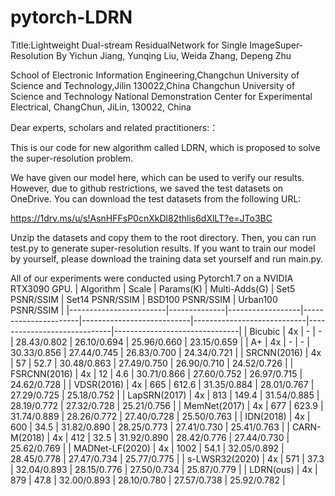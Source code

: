 # pytorch-LDRN
Title:Lightweight Dual-stream ResidualNetwork for Single ImageSuper-Resolution
By Yichun Jiang, Yunqing Liu, Weida Zhang, Depeng Zhu

School of Electronic Information Engineering,Changchun University of Science and Technology,Jilin 130022,China
Changchun University of Science and Technology National Demonstration Center for Experimental Electrical, ChangChun, JiLin, 130022, China

Dear experts, scholars and related practitioners:：

This is our code for new algorithm called LDRN, which is proposed to solve the super-resolution problem.

We have given our model here, which can be used to verify our results.
However, due to github restrictions, we saved the test datasets on OneDrive. You can download the test datasets from the following URL: 

https://1drv.ms/u/s!AsnHFFsP0cnXkDl82thlis6dXlLT?e=JTo3BC

Unzip the datasets and copy them to the root directory. Then, you can run  test.py to generate super-resolution results.
If you want to train our model by yourself, please download the training data set yourself and run main.py.

All of our experiments were conducted using Pytorch1.7 on a NVIDIA RTX3090 GPU. 
|     Algorithm          |     Scale    |     Params(K)    |     Multi-Adds(G)    |     Set5     PSNR/SSIM    |     Set14     PSNR/SSIM    |     BSD100     PSNR/SSIM    |     Urban100     PSNR/SSIM    |
|------------------------|--------------|------------------|----------------------|---------------------------|----------------------------|-----------------------------|-------------------------------|
|     Bicubic            |     4x       |     -            |     -                |     28.43/0.802           |     26.10/0.694            |     25.96/0.660             |     23.15/0.659               |
|     A+                 |     4x       |     -            |     -                |     30.33/0.856           |     27.44/0.745            |     26.83/0.700             |     24.34/0.721               |
|     SRCNN(2016)        |     4x       |     57           |     52.7             |     30.48/0.863           |     27.49/0.750            |     26.90/0.710             |     24.52/0.726               |
|     FSRCNN(2016)       |     4x       |     12           |     4.6              |     30.71/0.866           |     27.60/0.752            |     26.97/0.715             |     24.62/0.728               |
|     VDSR(2016)         |     4x       |     665          |     612.6            |     31.35/0.884           |     28.01/0.767            |     27.29/0.725             |     25.18/0.752               |
|     LapSRN(2017)       |     4x       |     813          |     149.4            |     31.54/0.885           |     28.19/0.772            |     27.32/0.728             |     25.21/0.756               |
|     MemNet(2017)       |     4x       |     677          |     623.9            |     31.74/0.889           |     28.26/0.772            |     27.40/0.728             |     25.50/0.763               |
|     IDN(2018)          |     4x       |     600          |     34.5             |     31.82/0.890           |     28.25/0.773            |     27.41/0.730             |     25.41/0.763               |
|     CARN-M(2018)       |     4x       |     412          |     32.5             |     31.92/0.890           |     28.42/0.776            |     27.44/0.730             |     25.62/0.769               |
|     MADNet-LF(2020)    |     4x       |     1002         |     54.1             |     32.05/0.892           |     28.45/0.778            |     27.47/0.734             |     25.77/0.775               |
|     s-LWSR32(2020)     |     4x       |     571          |     37.3             |     32.04/0.893           |     28.15/0.776            |     27.50/0.734             |     25.87/0.779               |
|     LDRN(ous)          |     4x       |     879          |     47.8             |     32.00/0.893           |     28.10/0.780            |     27.57/0.738             |     25.92/0.782               |
